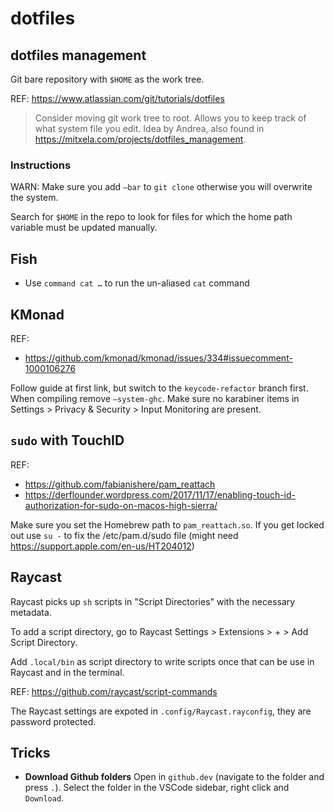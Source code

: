 # dotfiles

## dotfiles management

Git bare repository with `$HOME` as the work tree.

REF: https://www.atlassian.com/git/tutorials/dotfiles

> Consider moving git work tree to root. Allows you to keep track of what system file you edit.
Idea by Andrea, also found in https://mitxela.com/projects/dotfiles_management.

### Instructions

WARN: Make sure you add `—bar` to `git clone` otherwise you will overwrite the system.

Search for `$HOME` in the repo to look for files for which the home path variable
must be updated manually.

## Fish
- Use `command cat …` to run the un-aliased `cat` command

## KMonad

REF:
- https://github.com/kmonad/kmonad/issues/334#issuecomment-1000106276

Follow guide at first link, but switch to the `keycode-refactor` branch first.
When compiling remove `—system-ghc`.
Make sure no karabiner items in Settings > Privacy & Security > Input Monitoring are present.

## `sudo` with TouchID

REF:
- https://github.com/fabianishere/pam_reattach
- https://derflounder.wordpress.com/2017/11/17/enabling-touch-id-authorization-for-sudo-on-macos-high-sierra/

Make sure you set the Homebrew path to `pam_reattach.so`.
If you get locked out use `su -` to fix the /etc/pam.d/sudo file (might need https://support.apple.com/en-us/HT204012)

## Raycast

Raycast picks up `sh` scripts in "Script Directories" with the necessary metadata.

To add a script directory, go to Raycast Settings > Extensions > + > Add Script Directory.

Add `.local/bin` as script directory to write scripts once that can be use in Raycast
and in the terminal.

REF: https://github.com/raycast/script-commands

The Raycast settings are expoted in `.config/Raycast.rayconfig`, they are 
password protected.

## Tricks

- **Download Github folders** Open in `github.dev` (navigate to the folder and press `.`). 
  Select the folder in the VSCode sidebar, right click and `Download`.
